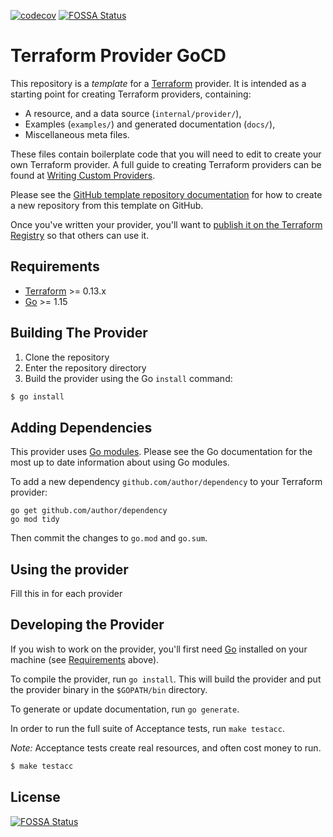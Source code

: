 [![codecov](https://codecov.io/gh/cloudandthings/terraform-provider-gocd/branch/develop/graph/badge.svg)](https://codecov.io/gh/cloudandthings/terraform-provider-gocd)
[![FOSSA Status](https://app.fossa.com/api/projects/git%2Bgithub.com%2Fcloudandthings%2Fterraform-provider-gocd.svg?type=shield)](https://app.fossa.com/projects/git%2Bgithub.com%2Fcloudandthings%2Fterraform-provider-gocd?ref=badge_shield)

# Terraform Provider GoCD

This repository is a *template* for a [Terraform](https://www.terraform.io) provider. It is intended as a starting point for creating Terraform providers, containing:

 - A resource, and a data source (`internal/provider/`),
 - Examples (`examples/`) and generated documentation (`docs/`),
 - Miscellaneous meta files.
 
These files contain boilerplate code that you will need to edit to create your own Terraform provider. A full guide to creating Terraform providers can be found at [Writing Custom Providers](https://www.terraform.io/docs/extend/writing-custom-providers.html).

Please see the [GitHub template repository documentation](https://help.github.com/en/github/creating-cloning-and-archiving-repositories/creating-a-repository-from-a-template) for how to create a new repository from this template on GitHub.

Once you've written your provider, you'll want to [publish it on the Terraform Registry](https://www.terraform.io/docs/registry/providers/publishing.html) so that others can use it.


## Requirements

-	[Terraform](https://www.terraform.io/downloads.html) >= 0.13.x
-	[Go](https://golang.org/doc/install) >= 1.15

## Building The Provider

1. Clone the repository
1. Enter the repository directory
1. Build the provider using the Go `install` command: 
```sh
$ go install
```

## Adding Dependencies

This provider uses [Go modules](https://github.com/golang/go/wiki/Modules).
Please see the Go documentation for the most up to date information about using Go modules.

To add a new dependency `github.com/author/dependency` to your Terraform provider:

```
go get github.com/author/dependency
go mod tidy
```

Then commit the changes to `go.mod` and `go.sum`.

## Using the provider

Fill this in for each provider

## Developing the Provider

If you wish to work on the provider, you'll first need [Go](http://www.golang.org) installed on your machine (see [Requirements](#requirements) above).

To compile the provider, run `go install`. This will build the provider and put the provider binary in the `$GOPATH/bin` directory.

To generate or update documentation, run `go generate`.

In order to run the full suite of Acceptance tests, run `make testacc`.

*Note:* Acceptance tests create real resources, and often cost money to run.

```sh
$ make testacc
```


## License
[![FOSSA Status](https://app.fossa.com/api/projects/git%2Bgithub.com%2Fcloudandthings%2Fterraform-provider-gocd.svg?type=large)](https://app.fossa.com/projects/git%2Bgithub.com%2Fcloudandthings%2Fterraform-provider-gocd?ref=badge_large)